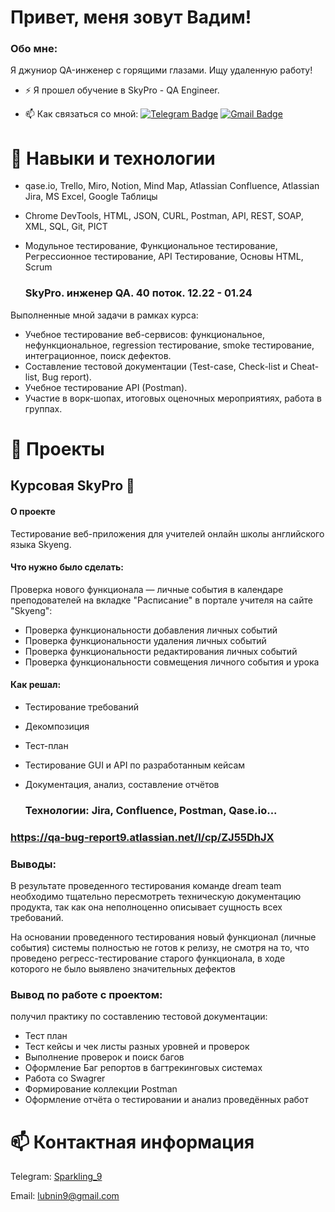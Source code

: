 # Привет, меня зовут Вадим!

### Обо мне:
Я джуниор QA-инженер с горящими глазами. Ищу удаленную работу!


- :zap: Я прошел обучение в SkyPro - QA Engineer.

- :mailbox: Как связаться со мной: [![Telegram Badge](https://img.shields.io/badge/-Sparkling_9-blue?style=flat&logo=Telegram&logoColor=white)](https://t.me/Sparkling_9) [![Gmail Badge](https://img.shields.io/badge/-Gmail-red?style=flat&logo=Gmail&logoColor=white)](mailto:lubnin9@gmail.com)

# 🌱 Навыки и технологии 
- qase.io, Trello, Miro, Notion, Mind Map, Atlassian Confluence, Atlassian Jira, MS Excel, Google Таблицы
- Chrome DevTools, HTML, JSON, CURL, Postman, API, REST, SOAP, XML, SQL, Git, PICT
- Модульное тестирование, Функциональное тестирование, Регрессионное тестирование, API Тестирование, Основы HTML, Scrum

  ### SkyPro. инженер QA. 40 поток. 12.22 - 01.24

Выполненные мной задачи в рамках курса:
- Учебное тестирование веб-сервисов: функциональное, нефункциональное, regression тестирование,
smoke тестирование, интеграционное, поиск дефектов.
- Составление тестовой документации (Test-case, Check-list и Cheat-list, Bug report).
- Учебное тестирование API (Postman).
- Участие в ворк-шопах, итоговых оценочных мероприятиях, работа в группах.

  
# 👀 Проекты
## Курсовая SkyPro 💞️
#### О проекте
Тестирование веб-приложения для учителей онлайн школы английского языка Skyeng.

#### Что нужно было сделать:
Проверка нового функционала — личные события в календаре преподователей на вкладке "Расписание" в портале учителя на сайте "Skyeng":
 - Проверка функциональности добавления личных событий
 - Проверка функциональности удаления личных событий
 - Проверка функциональности редактирования личных событий
 - Проверка функциональности совмещения личного события и урока
 
 #### Как решал:
 - Тестирование требований
 - Декомпозиция
 - Тест-план
 - Тестирование GUI и API по разработанным кейсам
 - Документация, анализ, составление отчётов
 
   ### Технологии: Jira, Confluence, Postman, Qase.io...
###  https://qa-bug-report9.atlassian.net/l/cp/ZJ55DhJX
### Выводы:
В результате проведенного тестирования команде dream team необходимо тщательно пересмотреть техническую документацию продукта, так как она неполноценно описывает сущность всех требований.

На основании проведенного тестирования новый функционал (личные события) системы полностью не готов к релизу, не смотря на то, что проведено регресс-тестирование старого функционала, в ходе которого не было выявлено значительных дефектов
   ### Вывод по работе с проектом:

получил практику по составлению тестовой документации:

- Тест план
- Тест кейсы и чек листы разных уровней и проверок
- Выполнение проверок и поиск багов
- Оформление Баг репортов в багтрекинговых системах
- Работа со Swagrer
- Формирование коллекции Postman
- Оформление отчёта о тестировании и анализ проведённых работ

# 📫 Контактная информация
Telegram:  <a href='https://t.me/Sparkling_9'>Sparkling_9</a>

Email: <a href="mailto:lubnin9@gmail.com">lubnin9@gmail.com</a>
